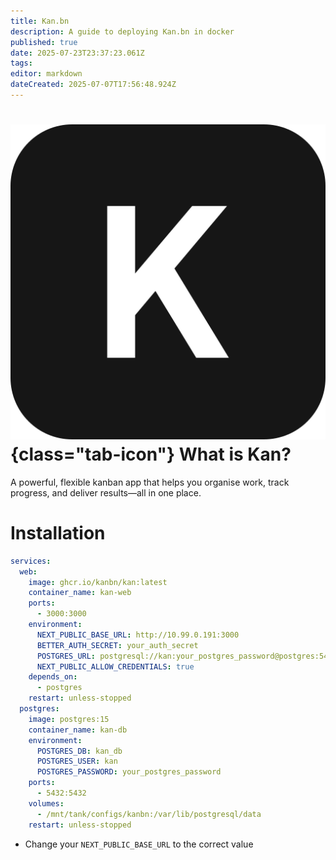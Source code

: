 ```yaml
---
title: Kan.bn
description: A guide to deploying Kan.bn in docker
published: true
date: 2025-07-23T23:37:23.061Z
tags: 
editor: markdown
dateCreated: 2025-07-07T17:56:48.924Z
---
```


# ![](/kan.png){class="tab-icon"} What is Kan?

A powerful, flexible kanban app that helps you organise work, track progress, and deliver results—all in one place.

# Installation
```yaml
services:
  web:
    image: ghcr.io/kanbn/kan:latest
    container_name: kan-web
    ports:
      - 3000:3000
    environment:
      NEXT_PUBLIC_BASE_URL: http://10.99.0.191:3000
      BETTER_AUTH_SECRET: your_auth_secret
      POSTGRES_URL: postgresql://kan:your_postgres_password@postgres:5432/kan_db
      NEXT_PUBLIC_ALLOW_CREDENTIALS: true
    depends_on:
      - postgres
    restart: unless-stopped
  postgres:
    image: postgres:15
    container_name: kan-db
    environment:
      POSTGRES_DB: kan_db
      POSTGRES_USER: kan
      POSTGRES_PASSWORD: your_postgres_password
    ports:
      - 5432:5432
    volumes:
      - /mnt/tank/configs/kanbn:/var/lib/postgresql/data
    restart: unless-stopped
```
- Change your `NEXT_PUBLIC_BASE_URL` to the correct value


